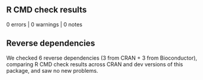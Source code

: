 ## R CMD check results

0 errors | 0 warnings | 0 notes

## Reverse dependencies

We checked 6 reverse dependencies (3 from CRAN + 3 from Bioconductor), comparing R CMD check results across CRAN and dev versions of this package, and saw no new problems.
